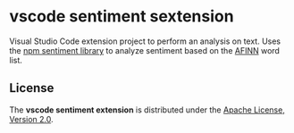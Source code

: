 # vscode sentiment sextension

Visual Studio Code extension project to perform an analysis on text. Uses the [npm sentiment library](https://www.npmjs.com/package/sentiment) to analyze sentiment based on the [AFINN](http://www2.imm.dtu.dk/pubdb/views/edoc_download.php/6006/pdf/imm6006.pdf) word list.

## License

The **vscode sentiment extension** is distributed under the [Apache License, Version 2.0](https://www.apache.org/licenses/LICENSE-2.0).